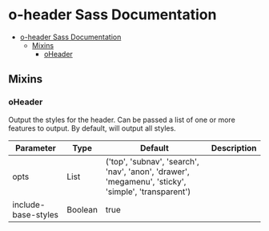 # o-header Sass Documentation

- [o-header Sass Documentation](#o-header-sass-documentation)
  - [Mixins](#mixins)
    - [oHeader](#oheader)

## Mixins

### oHeader

Output the styles for the header.
Can be passed a list of one or more features to output.
By default, will output all styles.

| Parameter           | Type    | Default                                                                                             | Description |
| ------------------- | ------- | --------------------------------------------------------------------------------------------------- | ----------- |
| opts                | List    | ('top', 'subnav', 'search', 'nav', 'anon', 'drawer', 'megamenu', 'sticky', 'simple', 'transparent') |             |
| include-base-styles | Boolean | true                                                                                                |             |
